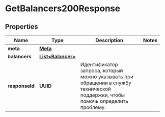 

# GetBalancers200Response


## Properties

| Name | Type | Description | Notes |
|------------ | ------------- | ------------- | -------------|
|**meta** | [**Meta**](Meta.md) |  |  |
|**balancers** | [**List&lt;Balancer&gt;**](Balancer.md) |  |  |
|**responseId** | **UUID** | Идентификатор запроса, который можно указывать при обращении в службу технической поддержки, чтобы помочь определить проблему. |  |



